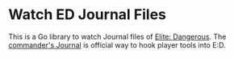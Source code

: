 # Watch ED Journal Files

This is a Go library to watch Journal files of
[Elite: Dangerous](https://www.elitedangerous.com/). The
[commander's Journal](https://forums.frontier.co.uk/forums/elite-api-and-tools/)
is official way to hook player tools into E:D.
